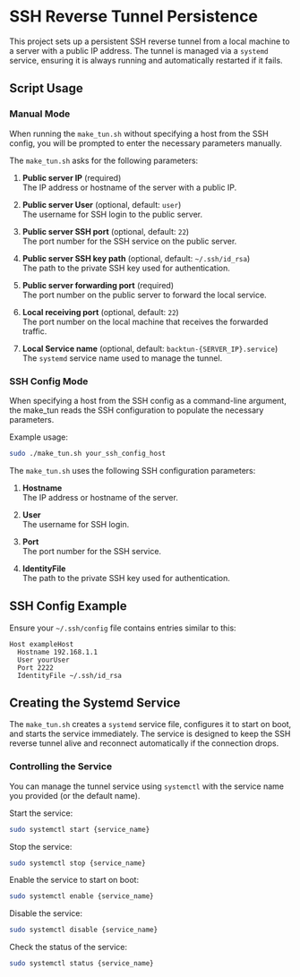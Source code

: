 # SSH Reverse Tunnel Persistence

This project sets up a persistent SSH reverse tunnel from a local machine to a server with a public IP address. The tunnel is managed via a `systemd` service, ensuring it is always running and automatically restarted if it fails.

## Script Usage

### Manual Mode

When running the `make_tun.sh` without specifying a host from the SSH config, you will be prompted to enter the necessary parameters manually.

The `make_tun.sh` asks for the following parameters:

1. **Public server IP** (required)  
   The IP address or hostname of the server with a public IP.

2. **Public server User** (optional, default: `user`)  
   The username for SSH login to the public server.

3. **Public server SSH port** (optional, default: `22`)  
   The port number for the SSH service on the public server.

4. **Public server SSH key path** (optional, default: `~/.ssh/id_rsa`)  
   The path to the private SSH key used for authentication.

5. **Public server forwarding port** (required)  
   The port number on the public server to forward the local service.

6. **Local receiving port** (optional, default: `22`)  
   The port number on the local machine that receives the forwarded traffic.

7. **Local Service name** (optional, default: `backtun-{SERVER_IP}.service`)  
   The `systemd` service name used to manage the tunnel.

### SSH Config Mode

When specifying a host from the SSH config as a command-line argument, the make_tun reads the SSH configuration to populate the necessary parameters.

Example usage:
```bash
sudo ./make_tun.sh your_ssh_config_host
```

The `make_tun.sh` uses the following SSH configuration parameters:

1. **Hostname**  
   The IP address or hostname of the server.

2. **User**  
   The username for SSH login.

3. **Port**  
   The port number for the SSH service.

4. **IdentityFile**  
   The path to the private SSH key used for authentication.

## SSH Config Example

Ensure your `~/.ssh/config` file contains entries similar to this:
```
Host exampleHost
  Hostname 192.168.1.1
  User yourUser
  Port 2222
  IdentityFile ~/.ssh/id_rsa
```

## Creating the Systemd Service

The `make_tun.sh` creates a `systemd` service file, configures it to start on boot, and starts the service immediately. The service is designed to keep the SSH reverse tunnel alive and reconnect automatically if the connection drops.

### Controlling the Service

You can manage the tunnel service using `systemctl` with the service name you provided (or the default name).

Start the service:
```bash
sudo systemctl start {service_name}
```

Stop the service:
```bash
sudo systemctl stop {service_name}
```

Enable the service to start on boot:
```bash
sudo systemctl enable {service_name}
```

Disable the service:
```bash
sudo systemctl disable {service_name}
```

Check the status of the service:
```bash
sudo systemctl status {service_name}
```
